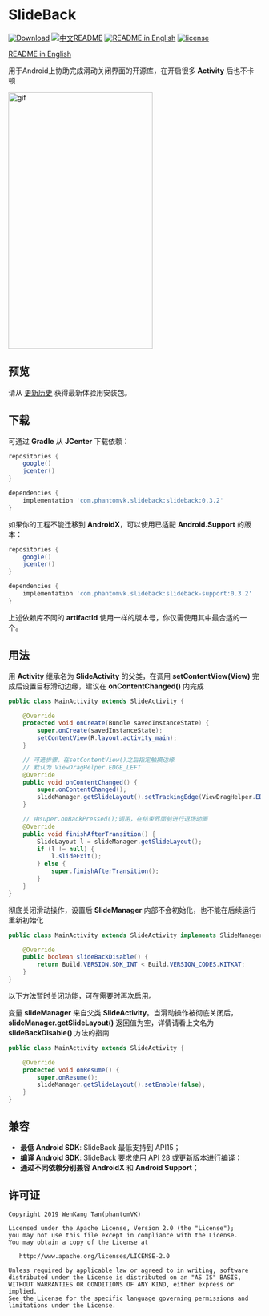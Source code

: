 SlideBack
=========

[![Download](https://api.bintray.com/packages/phantomtvk/SlideBack/slideback/images/download.svg?version=0.3.2)](https://bintray.com/phantomtvk/SlideBack/slideback/0.3.2/link) [![中文README](https://img.shields.io/badge/Readme-%E4%B8%AD%E6%96%87-orange)](https://github.com/phantomVK/SlideBack/blob/master/README_CN.md) [![README in English](https://img.shields.io/badge/Readme-English-yellow)](https://github.com/phantomVK/SlideBack/blob/master/README.md) [![license](https://img.shields.io/badge/License-Apache2.0-brightgreen)](https://github.com/phantomVK/SlideBack/blob/master/LICENSE)

[README in English](./README.md)

用于Android上协助完成滑动关闭界面的开源库，在开启很多 __Activity__ 后也不卡顿

<img src="https://j.gifs.com/xn8gqB.gif" alt="gif" width="288" height="512" style="display: inline;"/>

预览
----------
请从 [更新历史](https://github.com/phantomVK/SlideBack/releases) 获得最新体验用安装包。

下载
-----------
可通过 __Gradle__ 从 __JCenter__ 下载依赖：

```groovy
repositories {
    google()
    jcenter()
}

dependencies {
    implementation 'com.phantomvk.slideback:slideback:0.3.2'
}
```

如果你的工程不能迁移到 __AndroidX__，可以使用已适配 __Android.Support__ 的版本：

```groovy
repositories {
    google()
    jcenter()
}

dependencies {
    implementation 'com.phantomvk.slideback:slideback-support:0.3.2'
}
```

上述依赖库不同的 __artifactId__ 使用一样的版本号，你仅需使用其中最合适的一个。

用法
-------

用 __Activity__ 继承名为 __SlideActivity__ 的父类，在调用 __setContentView(View)__ 完成后设置目标滑动边缘，建议在 __onContentChanged()__ 内完成

```java
public class MainActivity extends SlideActivity {

    @Override
    protected void onCreate(Bundle savedInstanceState) {
        super.onCreate(savedInstanceState);
        setContentView(R.layout.activity_main);
    }

    // 可选步骤，在setContentView()之后指定触摸边缘
    // 默认为 ViewDragHelper.EDGE_LEFT
    @Override
    public void onContentChanged() {
        super.onContentChanged();
        slideManager.getSlideLayout().setTrackingEdge(ViewDragHelper.EDGE_RIGHT);
    }

    // 由super.onBackPressed();调用，在结束界面前进行退场动画
    @Override
    public void finishAfterTransition() {
        SlideLayout l = slideManager.getSlideLayout();
        if (l != null) {
            l.slideExit();
        } else {
            super.finishAfterTransition();
        }
    }
}
```

彻底关闭滑动操作，设置后 __SlideManager__ 内部不会初始化，也不能在后续运行重新初始化

```java
public class MainActivity extends SlideActivity implements SlideManager.Conductor {

    @Override
    public boolean slideBackDisable() {
        return Build.VERSION.SDK_INT < Build.VERSION_CODES.KITKAT;
    }
}
```

以下方法暂时关闭功能，可在需要时再次启用。

变量 __slideManager__ 来自父类 __SlideActivity__。当滑动操作被彻底关闭后，__slideManager.getSlideLayout()__ 返回值为空，详情请看上文名为 __slideBackDisable()__ 方法的指南

```java
public class MainActivity extends SlideActivity {

    @Override
    protected void onResume() {
        super.onResume();
        slideManager.getSlideLayout().setEnable(false);
    }
}
```

兼容
-------------

 * **最低 Android SDK**: SlideBack 最低支持到 API15；
 * **编译 Android SDK**: SlideBack 要求使用 API 28 或更新版本进行编译；
 * **通过不同依赖分别兼容 AndroidX** 和 **Android Support**；

许可证
--------

```
Copyright 2019 WenKang Tan(phantomVK)

Licensed under the Apache License, Version 2.0 (the "License");
you may not use this file except in compliance with the License.
You may obtain a copy of the License at

   http://www.apache.org/licenses/LICENSE-2.0

Unless required by applicable law or agreed to in writing, software
distributed under the License is distributed on an "AS IS" BASIS,
WITHOUT WARRANTIES OR CONDITIONS OF ANY KIND, either express or implied.
See the License for the specific language governing permissions and
limitations under the License.
```